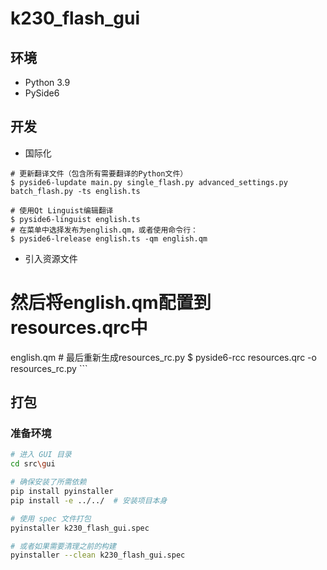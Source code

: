 # k230_flash_gui

## 环境

- Python 3.9
- PySide6

## 开发

- 国际化

```shell
# 更新翻译文件（包含所有需要翻译的Python文件）
$ pyside6-lupdate main.py single_flash.py advanced_settings.py batch_flash.py -ts english.ts

# 使用Qt Linguist编辑翻译
$ pyside6-linguist english.ts
# 在菜单中选择发布为english.qm，或者使用命令行：
$ pyside6-lrelease english.ts -qm english.qm
```

- 引入资源文件

# 然后将english.qm配置到resources.qrc中

<qresource prefix="/translations">
    <file>english.qm</file>
  </qresource>
# 最后重新生成resources_rc.py
$ pyside6-rcc resources.qrc -o resources_rc.py
```

## 打包

### 准备环境

```bash
# 进入 GUI 目录
cd src\gui

# 确保安装了所需依赖
pip install pyinstaller
pip install -e ../../  # 安装项目本身

# 使用 spec 文件打包
pyinstaller k230_flash_gui.spec

# 或者如果需要清理之前的构建
pyinstaller --clean k230_flash_gui.spec
```
